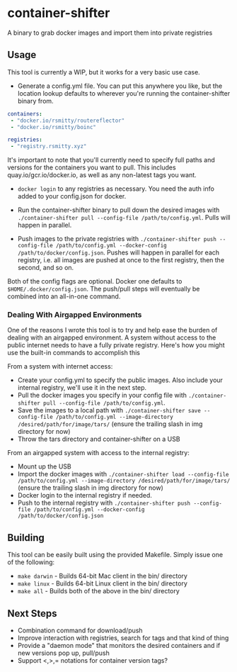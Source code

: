 # container-shifter
A binary to grab docker images and import them into private registries

## Usage

This tool is currently a WIP, but it works for a very basic use case.

- Generate a config.yml file. You can put this anywhere you like, but the location lookup defaults to wherever you're running the container-shifter binary from.
```yaml
containers:
 - "docker.io/rsmitty/routereflector"
 - "docker.io/rsmitty/boinc"

registries:
 - "registry.rsmitty.xyz"
```
It's important to note that you'll currently need to specify full paths and versions for the containers you want to pull. This includes quay.io/gcr.io/docker.io, as well as any non-latest tags you want.

- `docker login` to any registries as necessary. You need the auth info added to your config.json for docker.

- Run the container-shifter binary to pull down the desired images with `./container-shifter pull --config-file /path/to/config.yml`. Pulls will happen in parallel.

- Push images to the private registries with `./container-shifter push --config-file /path/to/config.yml --docker-config /path/to/docker/config.json`. Pushes will happen in parallel for each registry, i.e. all images are pushed at once to the first registry, then the second, and so on.

Both of the config flags are optional. Docker one defaults to `$HOME/.docker/config.json`. The push/pull steps will eventually be combined into an all-in-one command.

### Dealing With Airgapped Environments

One of the reasons I wrote this tool is to try and help ease the burden of dealing with an airgapped environment. A system without access to the public internet needs to have a fully private registry. Here's how you might use the built-in commands to accomplish this

From a system with internet access:

- Create your config.yml to specify the public images.  Also include your internal registry, we'll use it in the next step.
- Pull the docker images you specify in your config file with `./container-shifter pull --config-file /path/to/config.yml`.
- Save the images to a local path with `./container-shifter save --config-file /path/to/config.yml --image-directory /desired/path/for/image/tars/` (ensure the trailing slash in img directory for now)
- Throw the tars directory and container-shifter on a USB

From an airgapped system with access to the internal registry:

- Mount up the USB
- Import the docker images with `./container-shifter load --config-file /path/to/config.yml --image-directory /desired/path/for/image/tars/` (ensure the trailing slash in img directory for now)
- Docker login to the internal registry if needed.
- Push to the internal registry with `./container-shifter push --config-file /path/to/config.yml --docker-config /path/to/docker/config.json`

## Building

This tool can be easily built using the provided Makefile. Simply issue one of the following:
- `make darwin` - Builds 64-bit Mac client in the bin/ directory
- `make linux` - Builds 64-bit Linux client in the bin/ directory
- `make all` - Builds both of the above in the bin/ directory

## Next Steps

- Combination command for download/push
- Improve interaction with registries, search for tags and that kind of thing
- Provide a "daemon mode" that monitors the desired containers and if new versions pop up, pull/push
- Support <,>,= notations for container version tags?